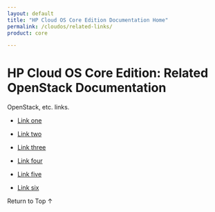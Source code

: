 ```yaml
---
layout: default
title: "HP Cloud OS Core Edition Documentation Home"
permalink: /cloudos/related-links/
product: core

---
```


<!-- Hi John --> 

<!-- blah --> 


# HP Cloud OS Core Edition: Related OpenStack Documentation

OpenStack, etc. links.

* [Link one](/cloudos/core/one.md)

* [Link two](/cloudos/core/two.md)

* [Link three](/cloudos/core/three.md)
 
* [Link four](/cloudos/core/four.md)
 
* [Link five](/cloudos/core/five.md)
 
* [Link six](/cloudos/core/six.md)

<a href="#top" style="padding:14px 0px 14px 0px; text-decoration: none;"> Return to Top &#8593; </a>
